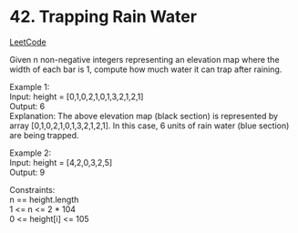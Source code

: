 # 42. Trapping Rain Water

[LeetCode](https://leetcode.cn/problems/trapping-rain-water/)

Given n non-negative integers representing an elevation map where the width of each bar is 1, compute how much water it can trap after raining.

Example 1:\
Input: height = [0,1,0,2,1,0,1,3,2,1,2,1]\
Output: 6\
Explanation: The above elevation map (black section) is represented by array [0,1,0,2,1,0,1,3,2,1,2,1]. In this case, 6 units of rain water (blue section) are being trapped.

Example 2:\
Input: height = [4,2,0,3,2,5]\
Output: 9

Constraints:\
n == height.length\
1 <= n <= 2 * 104\
0 <= height[i] <= 105